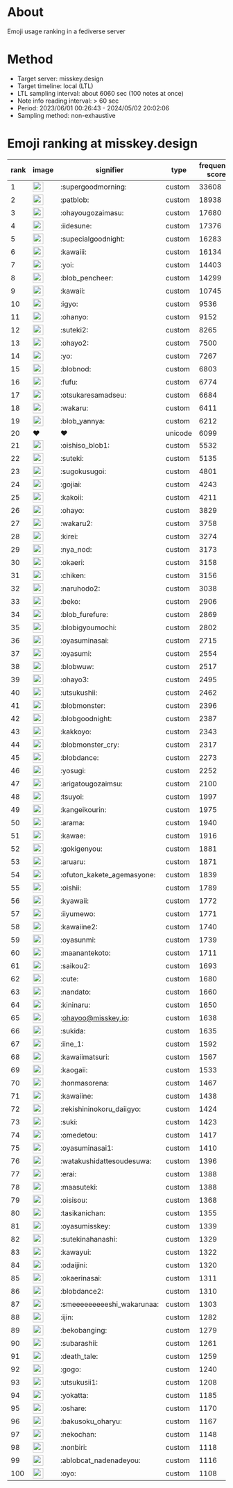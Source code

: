 # About
Emoji usage ranking in a fediverse server

# Method
- Target server: misskey.design
- Target timeline: local (LTL)
- LTL sampling interval: about 6060 sec (100 notes at once)
- Note info reading interval: > 60 sec
- Period: 2023/06/01 00:26:43 - 2024/05/02 20:02:06 
- Sampling method: non-exhaustive

# Emoji ranking at misskey.design

|rank|image|signifier|type|frequency score|
|----|----|----|----|----|
|1|<img height="24" src="https://misskey.design/emoji/supergoodmorning.webp">|:supergoodmorning:|custom|33608|
|2|<img height="24" src="https://misskey.design/emoji/patblob.webp">|:patblob:|custom|18938|
|3|<img height="24" src="https://misskey.design/emoji/ohayougozaimasu.webp">|:ohayougozaimasu:|custom|17680|
|4|<img height="24" src="https://misskey.design/emoji/iidesune.webp">|:iidesune:|custom|17376|
|5|<img height="24" src="https://misskey.design/emoji/supecialgoodnight.webp">|:supecialgoodnight:|custom|16283|
|6|<img height="24" src="https://misskey.design/emoji/kawaiii.webp">|:kawaiii:|custom|16134|
|7|<img height="24" src="https://misskey.design/emoji/yoi.webp">|:yoi:|custom|14403|
|8|<img height="24" src="https://misskey.design/emoji/blob_pencheer.webp">|:blob_pencheer:|custom|14299|
|9|<img height="24" src="https://misskey.design/emoji/kawaii.webp">|:kawaii:|custom|10745|
|10|<img height="24" src="https://misskey.design/emoji/igyo.webp">|:igyo:|custom|9536|
|11|<img height="24" src="https://misskey.design/emoji/ohanyo.webp">|:ohanyo:|custom|9152|
|12|<img height="24" src="https://misskey.design/emoji/suteki2.webp">|:suteki2:|custom|8265|
|13|<img height="24" src="https://misskey.design/emoji/ohayo2.webp">|:ohayo2:|custom|7500|
|14|<img height="24" src="https://misskey.design/emoji/yo.webp">|:yo:|custom|7267|
|15|<img height="24" src="https://misskey.design/emoji/blobnod.webp">|:blobnod:|custom|6803|
|16|<img height="24" src="https://misskey.design/emoji/fufu.webp">|:fufu:|custom|6774|
|17|<img height="24" src="https://misskey.design/emoji/otsukaresamadseu.webp">|:otsukaresamadseu:|custom|6684|
|18|<img height="24" src="https://misskey.design/emoji/wakaru.webp">|:wakaru:|custom|6411|
|19|<img height="24" src="https://misskey.design/emoji/blob_yannya.webp">|:blob_yannya:|custom|6212|
|20|❤|❤|unicode|6099|
|21|<img height="24" src="https://misskey.design/emoji/oishiso_blob1.webp">|:oishiso_blob1:|custom|5532|
|22|<img height="24" src="https://misskey.design/emoji/suteki.webp">|:suteki:|custom|5135|
|23|<img height="24" src="https://misskey.design/emoji/sugokusugoi.webp">|:sugokusugoi:|custom|4801|
|24|<img height="24" src="https://misskey.design/emoji/gojiai.webp">|:gojiai:|custom|4243|
|25|<img height="24" src="https://misskey.design/emoji/kakoii.webp">|:kakoii:|custom|4211|
|26|<img height="24" src="https://misskey.design/emoji/ohayo.webp">|:ohayo:|custom|3829|
|27|<img height="24" src="https://misskey.design/emoji/wakaru2.webp">|:wakaru2:|custom|3758|
|28|<img height="24" src="https://misskey.design/emoji/kirei.webp">|:kirei:|custom|3274|
|29|<img height="24" src="https://misskey.design/emoji/nya_nod.webp">|:nya_nod:|custom|3173|
|30|<img height="24" src="https://misskey.design/emoji/okaeri.webp">|:okaeri:|custom|3158|
|31|<img height="24" src="https://misskey.design/emoji/chiken.webp">|:chiken:|custom|3156|
|32|<img height="24" src="https://misskey.design/emoji/naruhodo2.webp">|:naruhodo2:|custom|3038|
|33|<img height="24" src="https://misskey.design/emoji/beko.webp">|:beko:|custom|2906|
|34|<img height="24" src="https://misskey.design/emoji/blob_furefure.webp">|:blob_furefure:|custom|2869|
|35|<img height="24" src="https://misskey.design/emoji/blobigyoumochi.webp">|:blobigyoumochi:|custom|2802|
|36|<img height="24" src="https://misskey.design/emoji/oyasuminasai.webp">|:oyasuminasai:|custom|2715|
|37|<img height="24" src="https://misskey.design/emoji/oyasumi.webp">|:oyasumi:|custom|2554|
|38|<img height="24" src="https://misskey.design/emoji/blobwuw.webp">|:blobwuw:|custom|2517|
|39|<img height="24" src="https://misskey.design/emoji/ohayo3.webp">|:ohayo3:|custom|2495|
|40|<img height="24" src="https://misskey.design/emoji/utsukushii.webp">|:utsukushii:|custom|2462|
|41|<img height="24" src="https://misskey.design/emoji/blobmonster.webp">|:blobmonster:|custom|2396|
|42|<img height="24" src="https://misskey.design/emoji/blobgoodnight.webp">|:blobgoodnight:|custom|2387|
|43|<img height="24" src="https://misskey.design/emoji/kakkoyo.webp">|:kakkoyo:|custom|2343|
|44|<img height="24" src="https://misskey.design/emoji/blobmonster_cry.webp">|:blobmonster_cry:|custom|2317|
|45|<img height="24" src="https://misskey.design/emoji/blobdance.webp">|:blobdance:|custom|2273|
|46|<img height="24" src="https://misskey.design/emoji/yosugi.webp">|:yosugi:|custom|2252|
|47|<img height="24" src="https://misskey.design/emoji/arigatougozaimsu.webp">|:arigatougozaimsu:|custom|2100|
|48|<img height="24" src="https://misskey.design/emoji/tsuyoi.webp">|:tsuyoi:|custom|1997|
|49|<img height="24" src="https://misskey.design/emoji/kangeikourin.webp">|:kangeikourin:|custom|1975|
|50|<img height="24" src="https://misskey.design/emoji/arama.webp">|:arama:|custom|1940|
|51|<img height="24" src="https://misskey.design/emoji/kawae.webp">|:kawae:|custom|1916|
|52|<img height="24" src="https://misskey.design/emoji/gokigenyou.webp">|:gokigenyou:|custom|1881|
|53|<img height="24" src="https://misskey.design/emoji/aruaru.webp">|:aruaru:|custom|1871|
|54|<img height="24" src="https://misskey.design/emoji/ofuton_kakete_agemasyone.webp">|:ofuton_kakete_agemasyone:|custom|1839|
|55|<img height="24" src="https://misskey.design/emoji/oishii.webp">|:oishii:|custom|1789|
|56|<img height="24" src="https://misskey.design/emoji/kyawaii.webp">|:kyawaii:|custom|1772|
|57|<img height="24" src="https://misskey.design/emoji/iiyumewo.webp">|:iiyumewo:|custom|1771|
|58|<img height="24" src="https://misskey.design/emoji/kawaiine2.webp">|:kawaiine2:|custom|1740|
|59|<img height="24" src="https://misskey.design/emoji/oyasunmi.webp">|:oyasunmi:|custom|1739|
|60|<img height="24" src="https://misskey.design/emoji/maanantekoto.webp">|:maanantekoto:|custom|1711|
|61|<img height="24" src="https://misskey.design/emoji/saikou2.webp">|:saikou2:|custom|1693|
|62|<img height="24" src="https://misskey.design/emoji/cute.webp">|:cute:|custom|1680|
|63|<img height="24" src="https://misskey.design/emoji/nandato.webp">|:nandato:|custom|1660|
|64|<img height="24" src="https://misskey.design/emoji/kininaru.webp">|:kininaru:|custom|1650|
|65|<img height="24" src="https://misskey.design/emoji/ohayoo.webp">|:ohayoo@misskey.io:|custom|1638|
|66|<img height="24" src="https://misskey.design/emoji/sukida.webp">|:sukida:|custom|1635|
|67|<img height="24" src="https://misskey.design/emoji/iine_1.webp">|:iine_1:|custom|1592|
|68|<img height="24" src="https://misskey.design/emoji/kawaiimatsuri.webp">|:kawaiimatsuri:|custom|1567|
|69|<img height="24" src="https://misskey.design/emoji/kaogaii.webp">|:kaogaii:|custom|1533|
|70|<img height="24" src="https://misskey.design/emoji/honmasorena.webp">|:honmasorena:|custom|1467|
|71|<img height="24" src="https://misskey.design/emoji/kawaiine.webp">|:kawaiine:|custom|1438|
|72|<img height="24" src="https://misskey.design/emoji/rekishininokoru_daiigyo.webp">|:rekishininokoru_daiigyo:|custom|1424|
|73|<img height="24" src="https://misskey.design/emoji/suki.webp">|:suki:|custom|1423|
|74|<img height="24" src="https://misskey.design/emoji/omedetou.webp">|:omedetou:|custom|1417|
|75|<img height="24" src="https://misskey.design/emoji/oyasuminasai1.webp">|:oyasuminasai1:|custom|1410|
|76|<img height="24" src="https://misskey.design/emoji/watakushidattesoudesuwa.webp">|:watakushidattesoudesuwa:|custom|1396|
|77|<img height="24" src="https://misskey.design/emoji/erai.webp">|:erai:|custom|1388|
|78|<img height="24" src="https://misskey.design/emoji/maasuteki.webp">|:maasuteki:|custom|1388|
|79|<img height="24" src="https://misskey.design/emoji/oisisou.webp">|:oisisou:|custom|1368|
|80|<img height="24" src="https://misskey.design/emoji/tasikanichan.webp">|:tasikanichan:|custom|1355|
|81|<img height="24" src="https://misskey.design/emoji/oyasumisskey.webp">|:oyasumisskey:|custom|1339|
|82|<img height="24" src="https://misskey.design/emoji/sutekinahanashi.webp">|:sutekinahanashi:|custom|1329|
|83|<img height="24" src="https://misskey.design/emoji/kawayui.webp">|:kawayui:|custom|1322|
|84|<img height="24" src="https://misskey.design/emoji/odaijini.webp">|:odaijini:|custom|1320|
|85|<img height="24" src="https://misskey.design/emoji/okaerinasai.webp">|:okaerinasai:|custom|1311|
|86|<img height="24" src="https://misskey.design/emoji/blobdance2.webp">|:blobdance2:|custom|1310|
|87|<img height="24" src="https://misskey.design/emoji/smeeeeeeeeeshi_wakarunaa.webp">|:smeeeeeeeeeshi_wakarunaa:|custom|1303|
|88|<img height="24" src="https://misskey.design/emoji/ijin.webp">|:ijin:|custom|1282|
|89|<img height="24" src="https://misskey.design/emoji/bekobanging.webp">|:bekobanging:|custom|1279|
|90|<img height="24" src="https://misskey.design/emoji/subarashii.webp">|:subarashii:|custom|1261|
|91|<img height="24" src="https://misskey.design/emoji/death_tale.webp">|:death_tale:|custom|1259|
|92|<img height="24" src="https://misskey.design/emoji/gogo.webp">|:gogo:|custom|1240|
|93|<img height="24" src="https://misskey.design/emoji/utsukusii1.webp">|:utsukusii1:|custom|1208|
|94|<img height="24" src="https://misskey.design/emoji/yokatta.webp">|:yokatta:|custom|1185|
|95|<img height="24" src="https://misskey.design/emoji/oshare.webp">|:oshare:|custom|1170|
|96|<img height="24" src="https://misskey.design/emoji/bakusoku_oharyu.webp">|:bakusoku_oharyu:|custom|1167|
|97|<img height="24" src="https://misskey.design/emoji/nekochan.webp">|:nekochan:|custom|1148|
|98|<img height="24" src="https://misskey.design/emoji/nonbiri.webp">|:nonbiri:|custom|1118|
|99|<img height="24" src="https://misskey.design/emoji/ablobcat_nadenadeyou.webp">|:ablobcat_nadenadeyou:|custom|1116|
|100|<img height="24" src="https://misskey.design/emoji/oyo.webp">|:oyo:|custom|1108|

